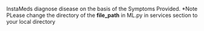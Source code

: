 InstaMeds diagnose disease on the basis of the Symptoms Provided.
*Note PLease change the directory of the **file_path** in ML.py in services section to your local directory
